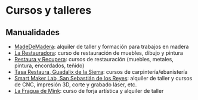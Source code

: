# Cursos y talleres
## Manualidades
- [MadeDeMadera](https://www.madedemadera.com/en): alquiler de taller y formación para trabajos en madera
- [La Restauradora](http://larestauradora.es/): curso de restauración de muebles, dibujo y pintura
- [Restaura y Recupera](http://www.restaurayrecupera.com): cursos de restauración (muebles, metales, pintura, encordados, teñido)
- [Tasa Restaura, Guadalix de la Sierra](http://www.tasarestaura.com): cursos de carpintería/ebanistería
- [Smart Maker Lab, San Sebastián de los Reyes](https://www.smartmakerlab.com): alquiler de taller y cursos de CNC, impresión 3D, corte y grabado láser, etc.
- [La Fragua de Mink](https://www.lafraguademink.es): curso de forja artística y alquiler de taller
